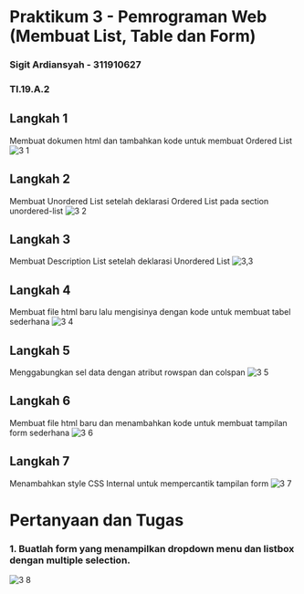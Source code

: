 # Praktikum 3 - Pemrograman Web (Membuat List, Table dan Form)

### Sigit Ardiansyah - 311910627
### TI.19.A.2

## Langkah 1
Membuat dokumen html dan tambahkan kode untuk membuat Ordered List
![3 1](https://user-images.githubusercontent.com/56240134/114427911-c59aba80-9be5-11eb-9261-aa219c340a33.png)

## Langkah 2
Membuat Unordered List setelah deklarasi Ordered List pada section unordered-list
![3 2](https://user-images.githubusercontent.com/56240134/114427913-c6335100-9be5-11eb-9e8e-0a1db490a82c.png)

## Langkah 3
Membuat Description List setelah deklarasi Unordered List
![3,3](https://user-images.githubusercontent.com/56240134/114427904-c4698d80-9be5-11eb-9f7a-f1f629bc6a87.png)

## Langkah 4
Membuat file html baru lalu mengisinya dengan kode untuk membuat tabel sederhana
![3 4](https://user-images.githubusercontent.com/56240134/114427916-c6cbe780-9be5-11eb-952e-17e18117240f.png)

## Langkah 5
Menggabungkan sel data dengan atribut rowspan dan colspan
![3 5](https://user-images.githubusercontent.com/56240134/114427917-c7647e00-9be5-11eb-8a25-ac96d9aee50e.png)

## Langkah 6
Membuat file html baru dan menambahkan kode untuk membuat tampilan form sederhana
![3 6](https://user-images.githubusercontent.com/56240134/114427919-c7fd1480-9be5-11eb-90a3-efb08e9030e5.png)

## Langkah 7 
Menambahkan style CSS Internal untuk mempercantik tampilan form
![3 7](https://user-images.githubusercontent.com/56240134/114427921-c895ab00-9be5-11eb-8792-c91360837096.png)

# Pertanyaan dan Tugas
### 1. Buatlah form yang menampilkan dropdown menu dan listbox dengan multiple selection. 
![3 8](https://user-images.githubusercontent.com/56240134/114430438-9f2a4e80-9be8-11eb-8266-8b8bd53c44e3.png)
